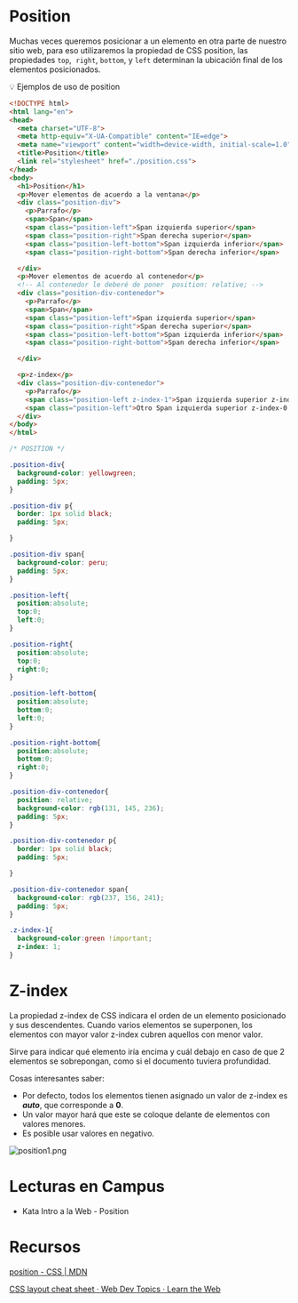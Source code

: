 # Position

Muchas veces queremos posicionar a un elemento en otra parte de nuestro sitio web, para eso utilizaremos la propiedad de CSS position, las propiedades `top`,  `right`, `bottom`, y `left` determinan la ubicación final de los elementos posicionados.

<aside>
💡 Ejemplos de uso de position

```html
<!DOCTYPE html>
<html lang="en">
<head>
  <meta charset="UTF-8">
  <meta http-equiv="X-UA-Compatible" content="IE=edge">
  <meta name="viewport" content="width=device-width, initial-scale=1.0">
  <title>Position</title>
  <link rel="stylesheet" href="./position.css">
</head>
<body>
  <h1>Position</h1>
  <p>Mover elementos de acuerdo a la ventana</p>
  <div class="position-div">
    <p>Parrafo</p>
    <span>Span</span>
    <span class="position-left">Span izquierda superior</span>
    <span class="position-right">Span derecha superior</span>
    <span class="position-left-bottom">Span izquierda inferior</span>
    <span class="position-right-bottom">Span derecha inferior</span>

  </div>
  <p>Mover elementos de acuerdo al contenedor</p>
  <!-- Al contenedor le deberé de poner  position: relative; -->
  <div class="position-div-contenedor">
    <p>Parrafo</p>
    <span>Span</span>
    <span class="position-left">Span izquierda superior</span>
    <span class="position-right">Span derecha superior</span>
    <span class="position-left-bottom">Span izquierda inferior</span>
    <span class="position-right-bottom">Span derecha inferior</span>

  </div>

  <p>z-index</p>
  <div class="position-div-contenedor">
    <p>Parrafo</p>
    <span class="position-left z-index-1">Span izquierda superior z-index-1</span>
    <span class="position-left">Otro Span izquierda superior z-index-0 </span>
  </div>
</body>
</html>
```

```css
/* POSITION */

.position-div{
  background-color: yellowgreen;
  padding: 5px;
}

.position-div p{
  border: 1px solid black;
  padding: 5px;

}

.position-div span{
  background-color: peru;
  padding: 5px;
}

.position-left{
  position:absolute;
  top:0;
  left:0;
}

.position-right{
  position:absolute;
  top:0;
  right:0;
}

.position-left-bottom{
  position:absolute;
  bottom:0;
  left:0;
}

.position-right-bottom{
  position:absolute;
  bottom:0;
  right:0;
}

.position-div-contenedor{
  position: relative;
  background-color: rgb(131, 145, 236);
  padding: 5px;
}

.position-div-contenedor p{
  border: 1px solid black;
  padding: 5px;

}

.position-div-contenedor span{
  background-color: rgb(237, 156, 241);
  padding: 5px;
}

.z-index-1{
  background-color:green !important;
  z-index: 1;
}
```

</aside>

# Z-index

La propiedad z-index de CSS indicara el orden de un elemento posicionado y sus descendentes. Cuando varios elementos se superponen, los elementos con mayor valor z-index cubren aquellos con menor valor. 

Sirve para indicar qué elemento iría encima y cuál debajo en caso de que 2 elementos se sobrepongan, como si el documento tuviera profundidad.

Cosas interesantes saber:

- Por defecto, todos los elementos tienen asignado un valor de z-index es ***auto***, que corresponde a **0**.
- Un valor mayor hará que este se coloque delante de elementos con valores menores.
- Es posible usar valores en negativo.

![position1.png](./images/position1.png)

# Lecturas en Campus

- Kata Intro a la Web - Position

# Recursos

[position - CSS | MDN](https://developer.mozilla.org/es/docs/Web/CSS/position)

[CSS layout cheat sheet · Web Dev Topics · Learn the Web](https://learn-the-web.algonquindesign.ca/topics/css-layout-cheat-sheet/)
